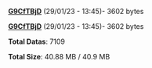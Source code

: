 [**G9CfTBjD**](/data/G9CfTBjD.txt) (29/01/23 - 13:45)- 3602 bytes

[**G9CfTBjD**](/data/G9CfTBjD.txt) (29/01/23 - 13:45)- 3602 bytes

**Total Datas**: 7109

**Total Size**: 40.88 MB / 40.9 MB